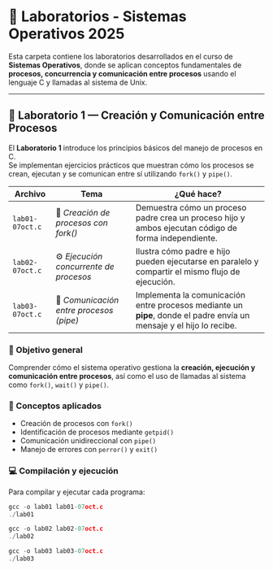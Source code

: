 # 🔬 Laboratorios - Sistemas Operativos 2025

Esta carpeta contiene los laboratorios desarrollados en el curso de **Sistemas Operativos**, donde se aplican conceptos fundamentales de **procesos, concurrencia y comunicación entre procesos** usando el lenguaje C y llamadas al sistema de Unix.

---

## 📘 Laboratorio 1 — Creación y Comunicación entre Procesos

El **Laboratorio 1** introduce los principios básicos del manejo de procesos en C.  
Se implementan ejercicios prácticos que muestran cómo los procesos se crean, ejecutan y se comunican entre sí utilizando `fork()` y `pipe()`.

| Archivo | Tema | ¿Qué hace? |
|----------|------|-------------|
| `lab01-07oct.c` | 🧩 *Creación de procesos con fork()* | Demuestra cómo un proceso padre crea un proceso hijo y ambos ejecutan código de forma independiente. |
| `lab02-07oct.c` | ⚙️ *Ejecución concurrente de procesos* | Ilustra cómo padre e hijo pueden ejecutarse en paralelo y compartir el mismo flujo de ejecución. |
| `lab03-07oct.c` | 🔄 *Comunicación entre procesos (pipe)* | Implementa la comunicación entre procesos mediante un **pipe**, donde el padre envía un mensaje y el hijo lo recibe. |

### 🎯 Objetivo general
Comprender cómo el sistema operativo gestiona la **creación, ejecución y comunicación entre procesos**, así como el uso de llamadas al sistema como `fork()`, `wait()` y `pipe()`.

### 🧠 Conceptos aplicados
- Creación de procesos con `fork()`
- Identificación de procesos mediante `getpid()`
- Comunicación unidireccional con `pipe()`
- Manejo de errores con `perror()` y `exit()`

### 💻 Compilación y ejecución

Para compilar y ejecutar cada programa:

```C
gcc -o lab01 lab01-07oct.c
./lab01

gcc -o lab02 lab02-07oct.c
./lab02

gcc -o lab03 lab03-07oct.c
./lab03
